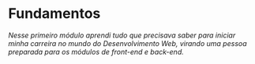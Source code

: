 # Fundamentos

_Nesse primeiro módulo aprendi tudo que precisava saber para iniciar minha carreira no mundo do Desenvolvimento Web, virando uma pessoa preparada para os módulos de front-end e back-end._
